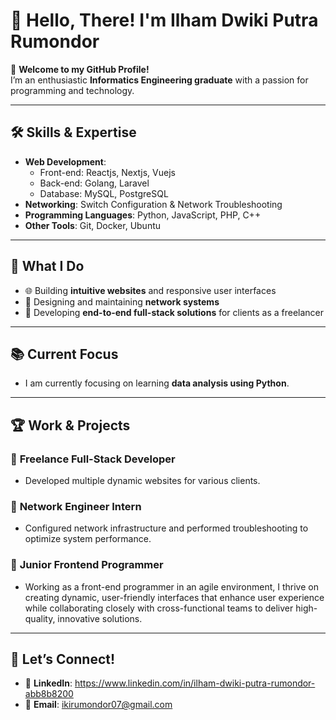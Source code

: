 # 📌 Hello, There! I'm Ilham Dwiki Putra Rumondor

👋 **Welcome to my GitHub Profile!**  
I’m an enthusiastic **Informatics Engineering graduate** with a passion for programming and technology.

---

## 🛠️ **Skills & Expertise**
- **Web Development**:  
  - Front-end: Reactjs, Nextjs, Vuejs  
  - Back-end: Golang, Laravel  
  - Database: MySQL, PostgreSQL  
- **Networking**: Switch Configuration & Network Troubleshooting  
- **Programming Languages**: Python, JavaScript, PHP, C++  
- **Other Tools**: Git, Docker, Ubuntu  

---

## 🌟 **What I Do**
- 🌐 Building **intuitive websites** and responsive user interfaces  
- 🔧 Designing and maintaining **network systems**  
- 🚀 Developing **end-to-end full-stack solutions** for clients as a freelancer  

---

## 📚 **Current Focus**
- I am currently focusing on learning **data analysis using Python**.  

---

## 🏆 **Work & Projects**
### 📀 **Freelance Full-Stack Developer**
- Developed multiple dynamic websites for various clients.  

### 🔧 **Network Engineer Intern**
- Configured network infrastructure and performed troubleshooting to optimize system performance.  

### 🔄 **Junior Frontend Programmer**
- Working as a front-end programmer in an agile environment, I thrive on creating dynamic, user-friendly interfaces that enhance user experience while collaborating closely with cross-functional teams to deliver high-quality, innovative solutions.

---

## 🔗 **Let’s Connect!**
- 💼 **LinkedIn**: https://www.linkedin.com/in/ilham-dwiki-putra-rumondor-abb8b8200    
- 📧 **Email**: ikirumondor07@gmail.com
